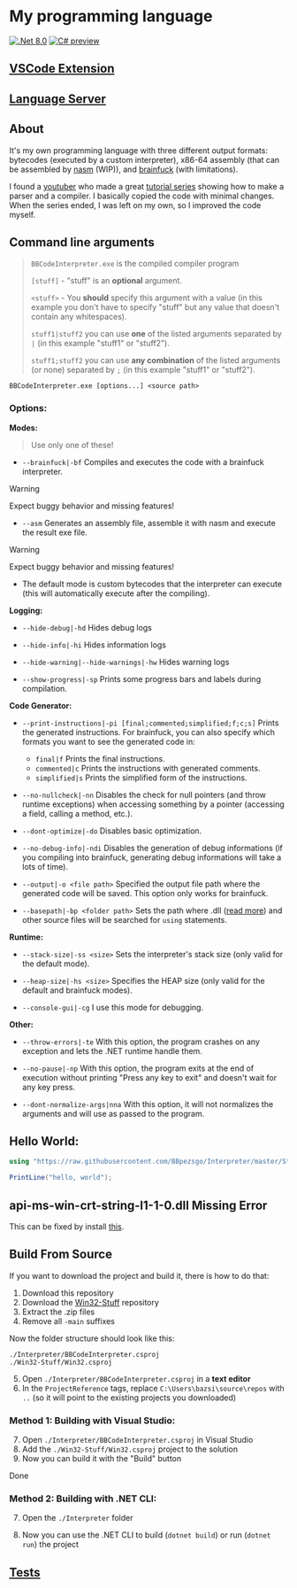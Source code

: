 # My programming language

[![.Net 8.0](https://img.shields.io/badge/.NET-8.0-5C2D91)](#)
[![C# preview](https://img.shields.io/badge/C%23-preview-239120.svg)](#)

## [VSCode Extension](https://github.com/BBpezsgo/InterpreterVSCodeExtension)

## [Language Server](https://github.com/BBpezsgo/BBCode-LanguageServer)

## About
It's my own programming language with three different output formats: bytecodes (executed by a custom interpreter), x86-64 assembly (that can be assembled by [nasm](https://www.nasm.us/) (WIP)), and [brainfuck](https://esolangs.org/wiki/brainfuck) (with limitations).

I found a [youtuber](https://www.youtube.com/c/uliwitness) who made a great [tutorial series](https://www.youtube.com/watch?v=2DTNDrdqGlo&list=PLZjGMBjt_VVAMW53XnMtNfAQowZwMviBF) showing how to make a parser and a compiler. I basically copied the code with minimal changes. When the series ended, I was left on my own, so I improved the code myself.

## Command line arguments
> 
> `BBCodeInterpreter.exe` is the compiled compiler program
> 
> `[stuff]` - "stuff" is an **optional** argument.
> 
> `<stuff>` - You **should** specify this argument with a value (in this example you don't have to specify "stuff" but any value that doesn't contain any whitespaces).
> 
> `stuff1|stuff2` you can use **one** of the listed arguments separated by `|` (in this example "stuff1" or "stuff2").
> 
> `stuff1;stuff2` you can use **any combination** of the listed arguments (or none) separated by `;` (in this example "stuff1" or "stuff2").

`BBCodeInterpreter.exe [options...] <source path>`

### Options:

**Modes:**
> Use only one of these!

- `--brainfuck|-bf` Compiles and executes the code with a brainfuck interpreter.
> [!WARNING]
> Expect buggy behavior and missing features!

- `--asm` Generates an assembly file, assemble it with nasm and execute the result exe file.
> [!WARNING]
> Expect buggy behavior and missing features!

- The default mode is custom bytecodes that the interpreter can execute (this will automatically execute after the compiling).

**Logging:**
- `--hide-debug|-hd` Hides debug logs

- `--hide-info|-hi` Hides information logs

- `--hide-warning|--hide-warnings|-hw` Hides warning logs

- `--show-progress|-sp` Prints some progress bars and labels during compilation.

**Code Generator:**
- `--print-instructions|-pi [final;commented;simplified;f;c;s]` Prints the generated instructions. For brainfuck, you can also specify which formats you want to see the generated code in:

  - `final|f` Prints the final instructions.
  - `commented|c` Prints the instructions with generated comments.
  - `simplified|s` Prints the simplified form of the instructions.

- `--no-nullcheck|-nn` Disables the check for null pointers (and throw runtime exceptions) when accessing something by a pointer (accessing a field, calling a method, etc.).

- `--dont-optimize|-do` Disables basic optimization.

- `--no-debug-info|-ndi` Disables the generation of debug informations (if you compiling into brainfuck, generating debug informations will take a lots of time).

- `--output|-o <file path>` Specified the output file path where the generated code will be saved. This option only works for brainfuck.

- `--basepath|-bp <folder path>` Sets the path where .dll ([read more](https://github.com/BBpezsgo/Interpreter/wiki/Advanced-Topics#importing-dll-files)) and other source files will be searched for `using` statements.

**Runtime:**
- `--stack-size|-ss <size>` Sets the interpreter's stack size (only valid for the default mode).

- `--heap-size|-hs <size>` Specifies the HEAP size (only valid for the default and brainfuck modes).

- `--console-gui|-cg` I use this mode for debugging.

**Other:**
- `--throw-errors|-te` With this option, the program crashes on any exception and lets the .NET runtime handle them.

- `--no-pause|-np` With this option, the program exits at the end of execution without printing "Press any key to exit" and doesn't wait for any key press.

- `--dont-normalize-args|nna` With this option, it will not normalizes the arguments and will use as passed to the program.

## Hello World:
```cs
using "https://raw.githubusercontent.com/BBpezsgo/Interpreter/master/StandardLibrary/System.bbc";

PrintLine("hello, world");
```

## api-ms-win-crt-string-l1-1-0.dll Missing Error
This can be fixed by install [this](https://learn.microsoft.com/en-us/cpp/windows/latest-supported-vc-redist?view=msvc-170).

## Build From Source

If you want to download the project and build it, there is how to do that:
1. Download this repository
2. Download the [Win32-Stuff](https://github.com/BBpezsgo/Win32-Stuff) repository
3. Extract the .zip files
4. Remove all `-main` suffixes

Now the folder structure should look like this:
```
./Interpreter/BBCodeInterpreter.csproj
./Win32-Stuff/Win32.csproj
```

5. Open `./Interpreter/BBCodeInterpreter.csproj` in a **text editor**
6. In the `ProjectReference` tags, replace `C:\Users\bazsi\source\repos` with `..` (so it will point to the existing projects you downloaded)

### Method 1: Building with Visual Studio:

7. Open `./Interpreter/BBCodeInterpreter.csproj` in Visual Studio
8. Add the `./Win32-Stuff/Win32.csproj` project to the solution
9. Now you can build it with the "Build" button

Done

### Method 2: Building with .NET CLI:

7. Open the `./Interpreter` folder

8. Now you can use the .NET CLI to build (`dotnet build`) or run (`dotnet run`) the project

## [Tests](https://github.com/BBpezsgo/Interpreter/blob/master/Tests.md)
